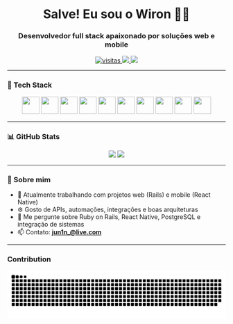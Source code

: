 <h1 align="center">Salve! Eu sou o Wiron 👨‍💻</h1>
<h3 align="center">Desenvolvedor full stack apaixonado por soluções web e mobile</h3>

<p align="center">
  <a href="https://github.com/wironjr">
    <img src="https://komarev.com/ghpvc/?username=wironjr&style=flat-square&color=blue" alt="visitas" />
  </a>
  <a href="https://linkedin.com/in/wironjr">
    <img src="https://img.shields.io/badge/LinkedIn-blue?style=flat-square&logo=linkedin&logoColor=white" />
  </a>
  <a href="https://instagram.com/wironjr">
    <img src="https://img.shields.io/badge/Instagram-e4405f?style=flat-square&logo=instagram&logoColor=white" />
  </a>
</p>

---

### 🚀 Tech Stack

<p align="center">
  <img src="https://cdn.jsdelivr.net/gh/devicons/devicon/icons/ruby/ruby-original.svg" width="40" height="40"/>
  <img src="https://cdn.jsdelivr.net/gh/devicons/devicon/icons/rails/rails-plain.svg" width="40" height="40"/>
  <img src="https://cdn.jsdelivr.net/gh/devicons/devicon/icons/javascript/javascript-original.svg" width="40" height="40"/>
  <img src="https://cdn.jsdelivr.net/gh/devicons/devicon/icons/react/react-original.svg" width="40" height="40"/>
  <img src="https://cdn.jsdelivr.net/gh/devicons/devicon/icons/postgresql/postgresql-original.svg" width="40" height="40"/>
  <img src="https://cdn.jsdelivr.net/gh/devicons/devicon/icons/html5/html5-original.svg" width="40" height="40"/>
  <img src="https://cdn.jsdelivr.net/gh/devicons/devicon/icons/jquery/jquery-original.svg" width="40" height="40"/>
  <img src="https://cdn.jsdelivr.net/gh/devicons/devicon/icons/css3/css3-original.svg" width="40" height="40"/>
  <img src="https://cdn.jsdelivr.net/gh/devicons/devicon/icons/bootstrap/bootstrap-plain.svg" width="40" height="40" />
  <img src="https://www.vectorlogo.zone/logos/tailwindcss/tailwindcss-icon.svg" width="40" height="40" />
</p>

---

### 📊 GitHub Stats

<div align="center">
  <img src="https://github-readme-stats.vercel.app/api?      username=wironjr&show_icons=true&theme=tokyonight&hide_border=true&count_private=true&include_all_commits=true" width="48%" />
  <img src="https://github-readme-stats.vercel.app/api/top-langs/?username=wironjr&layout=compact&theme=tokyonight&hide_border=true" width="48%" />
</div>

---

### 🧠 Sobre mim

- 🔭 Atualmente trabalhando com projetos web (Rails) e mobile (React Native)
- ⚙️ Gosto de APIs, automações, integrações e boas arquiteturas
- 💬 Me pergunte sobre Ruby on Rails, React Native, PostgreSQL e integração de sistemas
- 📫 Contato: **jun1n_@live.com**

---

### Contribution

<p align="center">
  <img src="https://raw.githubusercontent.com/Platane/snk/output/github-contribution-grid-snake.svg" alt="snake gif" />
</p>
